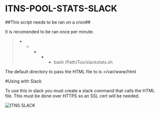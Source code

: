 # ITNS-POOL-STATS-SLACK

##This script needs to be ran on a cron##

It is recomended to be ran once per minute.

>* * * * * bash /Path/Too/slackstats.sh

The default directory to pass the HTML file to is >/var/www/html

#Using with Slack

To use this in slack you must create a slack command that calls the HTML file. This must be done over HTTPS so an SSL cert will be needed. 

![ITNS SLACK](https://i.imgur.com/EZieGfl.png)

